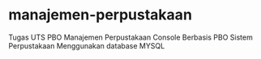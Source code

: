 # manajemen-perpustakaan
Tugas UTS PBO Manajemen Perpustakaan Console Berbasis PBO
Sistem Perpustakaan Menggunakan database MYSQL
